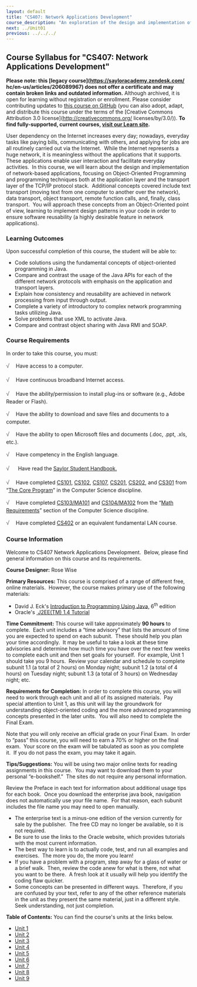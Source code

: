 ```yaml
---
layout: default
title: "CS407: Network Applications Development"
course_description: "An exploration of the design and implementation of network-based applications, focusing on object-oriented programming and programming techniques, both at the application layer and the transport layer of the TCP/IP protocol stack."
next: ../Unit01
previous: ../../../
---
```

Course Syllabus for "CS407: Network Applications Development"
-------------------------------------------------------------

**Please note: this [legacy course](https://sayloracademy.zendesk.com/
hc/en-us/articles/206089967) does not offer a certificate and may contain 
broken links and outdated information.** Although archived, it is open 
for learning without registration or enrollment. Please consider contributing 
updates to [this course on GitHub](https://github.com/saylordotorg/course_comm407) 
(you can also adopt, adapt, and distribute this course under the terms of 
the [Creative Commons Attribution 3.0 license](http://creativecommons.org/
licenses/by/3.0/)). **To find fully-supported, current courses, [visit our 
Learn site](https://learn.saylor.org).**

User dependency on the Internet increases every day; nowadays, everyday
tasks like paying bills, communicating with others, and applying for
jobs are all routinely carried out via the Internet.  While the Internet
represents a huge network, it is meaningless without the applications
that it supports.  These applications enable user interaction and
facilitate everyday activities.  In this course, we will learn about the
design and implementation of network-based applications, focusing on
Object-Oriented Programming and programming techniques both at the
application layer and the transport layer of the TCP/IP protocol stack. 
Additional concepts covered include text transport (moving text from one
computer to another over the network), data transport, object transport,
remote function calls, and, finally, class transport.  You will approach
these concepts from an Object-Oriented point of view, learning to
implement design patterns in your code in order to ensure software
reusability (a highly desirable feature in network applications).

### Learning Outcomes

Upon successful completion of this course, the student will be able
to:  

-   Code solutions using the fundamental concepts of object-oriented
    programming in Java.
-   Compare and contrast the usage of the Java APIs for each of the
    different network protocols with emphasis on the application and
    transport layers.
-   Explain how consistency and reusability are achieved in network
    processing from input through output.
-   Complete a variety of introductory to complex network programming
    tasks utilizing Java.
-   Solve problems that use XML to activate Java.
-   Compare and contrast object sharing with Java RMI and SOAP.

### Course Requirements

In order to take this course, you must:  
  
 <span dir="LTR"><span
style="color: rgb(85, 85, 85); font-family: 'Myriad Pro', 'Gill Sans', 'Gill Sans MT', Calibri, sans-serif; font-size: 16px; line-height: 24px; text-align: left; -webkit-text-size-adjust: none; ">√
   </span>Have access to a computer.</span>  
  
 <span dir="LTR"><span
style="color: rgb(85, 85, 85); font-family: 'Myriad Pro', 'Gill Sans', 'Gill Sans MT', Calibri, sans-serif; font-size: 16px; line-height: 24px; text-align: left; -webkit-text-size-adjust: none; ">√
   </span>Have continuous broadband Internet access.</span>  
  
 <span dir="LTR"><span
style="color: rgb(85, 85, 85); font-family: 'Myriad Pro', 'Gill Sans', 'Gill Sans MT', Calibri, sans-serif; font-size: 16px; line-height: 24px; text-align: left; -webkit-text-size-adjust: none; ">√
   </span>Have the ability/permission to install plug-ins or software
(e.g., Adobe Reader or Flash).</span>  
  
 <span dir="LTR"><span
style="color: rgb(85, 85, 85); font-family: 'Myriad Pro', 'Gill Sans', 'Gill Sans MT', Calibri, sans-serif; font-size: 16px; line-height: 24px; text-align: left; -webkit-text-size-adjust: none; ">√
   </span>Have the ability to download and save files and documents to a
computer.</span>  
  
 <span dir="LTR"><span
style="color: rgb(85, 85, 85); font-family: 'Myriad Pro', 'Gill Sans', 'Gill Sans MT', Calibri, sans-serif; font-size: 16px; line-height: 24px; text-align: left; -webkit-text-size-adjust: none; ">√
   </span>Have the ability to open Microsoft files and documents (.doc,
.ppt, .xls, etc.).</span>  
  
 <span dir="LTR"><span
style="color: rgb(85, 85, 85); font-family: 'Myriad Pro', 'Gill Sans', 'Gill Sans MT', Calibri, sans-serif; font-size: 16px; line-height: 24px; text-align: left; -webkit-text-size-adjust: none; ">√
   </span>Have competency in the English language.</span>  

<span dir="LTR"><span
style="color: rgb(85, 85, 85); font-family: 'Myriad Pro', 'Gill Sans', 'Gill Sans MT', Calibri, sans-serif; font-size: 16px; line-height: 24px; text-align: left; -webkit-text-size-adjust: none; ">√</span></span>     
Have read the [Saylor Student
Handbook.](http://www.saylor.org/site/wp-content/uploads/2012/05/Saylor-StudentHandbook.pdf)

<span dir="LTR"><span
style="color: rgb(85, 85, 85); font-family: 'Myriad Pro', 'Gill Sans', 'Gill Sans MT', Calibri, sans-serif; font-size: 16px; line-height: 24px; text-align: left; -webkit-text-size-adjust: none; ">√
   </span>Have completed
[CS101](http://www.saylor.org/courses/cs101/)</span>,
[CS102](http://www.saylor.org/courses/cs102/),
[CS107](http://www.saylor.org/courses/cs107/),
[CS201](http://www.saylor.org/courses/cs201/),
[CS202](http://www.saylor.org/courses/cs202/), and
[CS301](http://www.saylor.org/courses/cs301/) from “[The Core
Program](http://www.saylor.org/majors/computer-science/)” in the
Computer Science discipline.  
  
 <span dir="LTR"><span
style="color: rgb(85, 85, 85); font-family: 'Myriad Pro', 'Gill Sans', 'Gill Sans MT', Calibri, sans-serif; font-size: 16px; line-height: 24px; text-align: left; -webkit-text-size-adjust: none; ">√
   </span>Have completed
[CS103/MA101](http://www.saylor.org/courses/cs103/)</span> and
[CS104/MA102](http://www.saylor.org/courses/cs104/) from the “[Math
Requirements](http://www.saylor.org/majors/computer-science/)” section
of the Computer Science discipline.  
  
 <span
style="color: rgb(85, 85, 85); font-family: 'Myriad Pro', 'Gill Sans', 'Gill Sans MT', Calibri, sans-serif; font-size: 16px; line-height: 24px; text-align: left; -webkit-text-size-adjust: none; ">√
   </span>Have completed
[CS402](http://www.saylor.org/courses/cs402/) or an equivalent
fundamental LAN course.

### Course Information

Welcome to CS407 Network Applications Development.  Below, please find
general information on this course and its requirements. 

**Course Designer:** Rose Wise

**Primary Resources:** This course is comprised of a range of different
free, online materials.  However, the course makes primary use of the
following materials:

-   <span dir="LTR">David J. Eck's [Introduction to Programming Using
    Java,](http://math.hws.edu/javanotes/)</span> 6<sup>th</sup> edition
-   <span dir="LTR">Oracle's [ J2EE(TM) 1.4
    Tutorial](http://docs.oracle.com/javaee/1.4/tutorial/doc/About.html#wp63721)</span>

**Time Commitment:** This course will take approximately **90 hours** to
complete.  Each unit includes a “time advisory” that lists the amount of
time you are expected to spend on each subunit.  These should help you
plan your time accordingly.  It may be useful to take a look at these
time advisories and determine how much time you have over the next few
weeks to complete each unit and then set goals for yourself.  For
example, Unit 1 should take you 9 hours.  Review your calendar and
schedule to complete subunit 1.1 (a total of 2 hours) on Monday night;
subunit 1.2 (a total of 4 hours) on Tuesday night; subunit 1.3 (a total
of 3 hours) on Wednesday night; etc.

**Requirements for Completion:** In order to complete this course, you
will need to work through each unit and all of its assigned materials. 
Pay special attention to Unit 1, as this unit will lay the groundwork
for understanding object-oriented coding and the more advanced
programming concepts presented in the later units.  You will also need
to complete the Final Exam.

Note that you will only receive an official grade on your Final Exam. 
In order to “pass” this course, you will need to earn a 70% or higher on
the final exam.  Your score on the exam will be tabulated as soon as you
complete it.  If you do not pass the exam, you may take it again.

**Tips/Suggestions:** You will be using two major online texts for
reading assignments in this course.  You may want to download them to
your personal “e-bookshelf.”  The sites do not require any personal
information. 

Review the Preface in each text for information about additional usage
tips for each book.  Once you download the enterprise java book,
navigation does not automatically use your file name.  For that reason,
each subunit includes the file name you may need to open manually.

-   <span dir="LTR">The enterprise text is a minus-one edition of the
    version currently for sale by the publisher.  The free CD may no
    longer be available, so it is not required.  </span>
-   <span dir="LTR">Be sure to use the links to the Oracle website,
    which provides tutorials with the most current information.  </span>
-   <span dir="LTR">The best way to learn is to actually code, test, and
    run all examples and exercises.  The more you do, the more you
    learn!  </span>
-   <span dir="LTR">If you have a problem with a program, step away for
    a glass of water or a brief walk.  Then, review the code anew for
    what is there, not what you want to be there.  A fresh look at it
    usually will help you identify the coding flaw quicker.</span>
-   Some concepts can be presented in different ways.  Therefore, if you
    are confused by your text, refer to any of the other reference
    materials in the unit as they present the same material, just in a
    different style.  Seek understanding, not just completion.

**Table of Contents:** You can find the course's units at the links below.

- [Unit 1](https://legacy.saylor.org/cs407/Unit01/)
- [Unit 2](https://legacy.saylor.org/cs407/Unit02/)
- [Unit 3](https://legacy.saylor.org/cs407/Unit03/)
- [Unit 4](https://legacy.saylor.org/cs407/Unit04/)
- [Unit 5](https://legacy.saylor.org/cs407/Unit05/)
- [Unit 6](https://legacy.saylor.org/cs407/Unit06/)
- [Unit 7](https://legacy.saylor.org/cs407/Unit07/)
- [Unit 8](https://legacy.saylor.org/cs407/Unit08/)
- [Unit 9](https://legacy.saylor.org/cs407/Unit09/)
